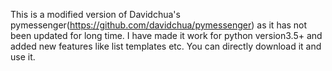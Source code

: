 This is a modified version of Davidchua's pymessenger(https://github.com/davidchua/pymessenger) as it has not been updated for long time. I have made it work for python version3.5+ and added new features like list templates etc. You can directly download it and use it. 
